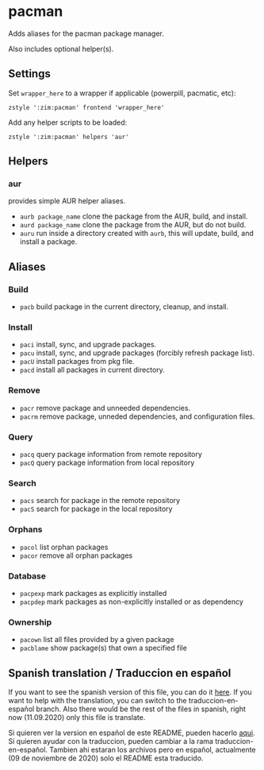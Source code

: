 pacman
======

Adds aliases for the pacman package manager.

Also includes optional helper(s).

Settings
--------
Set `wrapper_here` to a wrapper if applicable (powerpill, pacmatic, etc):

    zstyle ':zim:pacman' frontend 'wrapper_here'

Add any helper scripts to be loaded:

    zstyle ':zim:pacman' helpers 'aur'

Helpers
-------

### aur

provides simple AUR helper aliases.

  * `aurb package_name` clone the package from the AUR, build, and install.
  * `aurd package_name` clone the package from the AUR, but do not build.
  * `auru` run inside a directory created with `aurb`, this will update, build, and install a package.

Aliases
-------

### Build

  * `pacb` build package in the current directory, cleanup, and install.

### Install

  * `paci` install, sync, and upgrade packages.
  * `pacu` install, sync, and upgrade packages (forcibly refresh package list).
  * `pacU` install packages from pkg file.
  * `pacd` install all packages in current directory.

### Remove

  * `pacr` remove package and unneeded dependencies.
  * `pacrm` remove package, unneded dependencies, and configuration files.

### Query

  * `pacq` query package information from remote repository
  * `pacQ` query package information from local repository

### Search

  * `pacs` search for package in the remote repository
  * `pacS` search for package in the local repository

### Orphans

  * `pacol` list orphan packages
  * `pacor` remove all orphan packages

### Database
  * `pacpexp` mark packages as explicitly installed
  * `pacpdep` mark packages as non-explicitly installed or as dependency

### Ownership

  * `pacown` list all files provided by a given package
  * `pacblame` show package(s) that own a specified file
  
  
## Spanish translation / Traduccion en español
If you want to see the spanish version of this file, you can do it [here](README-en-español.md).
If you want to help with the translation, you can switch to the traduccion-en-español branch.
Also there would be the rest of the files in spanish, right now (11.09.2020) only this file is
translate.
  

Si quieren ver la version en español de este README, pueden hacerlo [aqui](README-en-español.md). 
Si quieren ayudar con la traduccion, pueden cambiar a la rama traduccion-en-español. 
Tambien ahi estaran los archivos pero en español, actualmente (09 de noviembre de 2020) solo
el README esta traducido.
